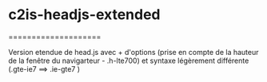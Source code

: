 # c2is-headjs-extended
====================

Version etendue de head.js avec + d'options (prise en compte de la hauteur de la fenêtre du navigarteur - .h-lte700)
et syntaxe légèrement différente (.gte-ie7 ==> .ie-gte7 )

